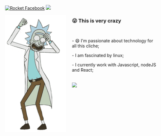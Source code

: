 [![Rocket Facebook](https://img.shields.io/static/v1?label=JavaScripto&message=Facebook&colorA=blue&color=black&logo=Rocket&logoColor=white)](https://www.facebook.com/groups/javascriptoe)
<a href="https://www.linkedin.com/in/wiliamvj/"><img src="https://img.shields.io/badge/LinkedIn-informational?logo=linkedin"/></a>

<img style="margin-right: 20px"  align='left' src="https://raw.githubusercontent.com/Elyabe/elyabe/master/images/rick-dancing.gif" width='200'>

### :stuck_out_tongue_winking_eye: This is very crazy

</br>

<p style="margin-left: 20px"> 
  - 😄 I'm passionate about technology for all this cliche;
</p>
<p style="margin-left: 20px"> 
  - I am fascinated by linux;
</p>
<p style="margin-left: 20px"> 
  - I currently work with Javascript, nodeJS and React;
</p>


</br>

<a href="https://github.com/anuraghazra/github-readme-stats">
  <!-- Change the `github-readme-stats.anuraghazra1.vercel.app` to `github-readme-stats.vercel.app`  -->
  <img align="center" src="https://github-readme-stats.anuraghazra1.vercel.app/api/top-langs/?username=anuraghazra&layout=compact&theme=radical" />
</a>
